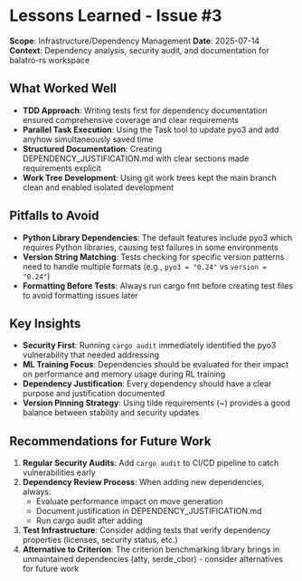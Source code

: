 # Lessons Learned - Issue #3

**Scope**: Infrastructure/Dependency Management
**Date**: 2025-07-14
**Context**: Dependency analysis, security audit, and documentation for balatro-rs workspace

## What Worked Well

- **TDD Approach**: Writing tests first for dependency documentation ensured comprehensive coverage and clear requirements
- **Parallel Task Execution**: Using the Task tool to update pyo3 and add anyhow simultaneously saved time
- **Structured Documentation**: Creating DEPENDENCY_JUSTIFICATION.md with clear sections made requirements explicit
- **Work Tree Development**: Using git work trees kept the main branch clean and enabled isolated development

## Pitfalls to Avoid

- **Python Library Dependencies**: The default features include pyo3 which requires Python libraries, causing test failures in some environments
- **Version String Matching**: Tests checking for specific version patterns need to handle multiple formats (e.g., `pyo3 = "0.24"` vs `version = "0.24"`)
- **Formatting Before Tests**: Always run cargo fmt before creating test files to avoid formatting issues later

## Key Insights

- **Security First**: Running `cargo audit` immediately identified the pyo3 vulnerability that needed addressing
- **ML Training Focus**: Dependencies should be evaluated for their impact on performance and memory usage during RL training
- **Dependency Justification**: Every dependency should have a clear purpose and justification documented
- **Version Pinning Strategy**: Using tilde requirements (~) provides a good balance between stability and security updates

## Recommendations for Future Work

1. **Regular Security Audits**: Add `cargo audit` to CI/CD pipeline to catch vulnerabilities early
2. **Dependency Review Process**: When adding new dependencies, always:
   - Evaluate performance impact on move generation
   - Document justification in DEPENDENCY_JUSTIFICATION.md
   - Run cargo audit after adding
3. **Test Infrastructure**: Consider adding tests that verify dependency properties (licenses, security status, etc.)
4. **Alternative to Criterion**: The criterion benchmarking library brings in unmaintained dependencies (atty, serde_cbor) - consider alternatives for future work